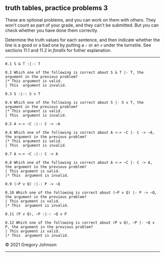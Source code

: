 ## truth tables, practice problems 3

These are optional problems, and you can work on them with others. They won't count as part of your grade, and they can't be submitted. But you can check whether you have done them correctly.

Determine the truth values for each sentence, and then indicate whether the line is a good or a bad one by putting a `✓` or an `✗` under the turnstile. See sections 11.1 and 11.2 in <i>forallx</i> for futher explanation. 

---

~~~{.TruthTable .Validity system="magnusSL" options="turnstilemark nocounterexample" submission="none"}
0.1 S & T :|-: T
~~~

~~~{.QualitativeProblem .MultipleChoice options="check" submission="none"}
0.2 Which one of the following is correct about S & T |- T, the argument in the previous problem?
|* This argument is valid.
| This  argument is invalid.
~~~

~~~{.TruthTable .Validity system="magnusSL" options="turnstilemark nocounterexample" submission="none"}
0.3 S :|-: S v T
~~~

~~~{.QualitativeProblem .MultipleChoice options="check" submission="none"}
0.4 Which one of the following is correct about S |- S v T, the argument in the previous problem?
|* This argument is valid.
| This  argument is invalid.
~~~

~~~{.TruthTable .Validity system="magnusSL" options="turnstilemark nocounterexample" submission="none"}
0.5 A <-> ~C :|-: C -> ~A
~~~

~~~{.QualitativeProblem .MultipleChoice options="check" submission="none"}
0.6 Which one of the following is correct about A <-> ~C |- C -> ~A, the argument in the previous problem?
|* This argument is valid.
| This  argument is invalid.
~~~

~~~{.TruthTable .Validity system="magnusSL" options="turnstilemark nocounterexample autoAtoms" submission="none"}
0.7 A <-> ~C :|-: C -> A
~~~

~~~{.QualitativeProblem .MultipleChoice options="check" submission="none"}
0.8 Which one of the following is correct about A <-> ~C |- C -> A, the argument in the previous problem?
| This argument is valid.
|* This  argument is invalid.
~~~

~~~{.TruthTable .Validity system="magnusSL" options="turnstilemark nocounterexample autoAtoms" submission="none"}
0.9 (~P v Q) :|-: P -> ~Q
~~~

~~~{.QualitativeProblem .MultipleChoice options="check" submission="none"}
0.10 Which one of the following is correct about (~P v Q) |- P -> ~Q, the argument in the previous problem?
| This argument is valid.
|* This  argument is invalid.
~~~

~~~{.TruthTable .Validity system="magnusSL" options="turnstilemark nocounterexample autoAtoms" submission="none"}
0.11 (P v Q), ~P :|-: ~Q v P
~~~

~~~{.QualitativeProblem .MultipleChoice options="check" submission="none"}
0.12 Which one of the following is correct about (P v Q), ~P |- ~Q v P, the argument in the previous problem?
| This argument is valid.
|* This  argument is invalid.
~~~

&copy; 2021 Gregory Johnson 

---